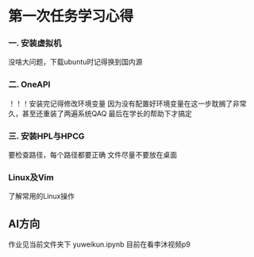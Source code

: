 # 第一次任务学习心得

### 一. 安装虚拟机

没啥大问题，下载ubuntu时记得换到国内源

### 二. OneAPI

！！！安装完记得修改环境变量
因为没有配置好环境变量在这一步耽搁了非常久，甚至还重装了两遍系统QAQ
最后在学长的帮助下才搞定

### 三. 安装HPL与HPCG

要检查路径，每个路径都要正确
文件尽量不要放在桌面

### Linux及Vim

了解常用的Linux操作


## AI方向

作业见当前文件夹下 yuweikun.ipynb
目前在看李沐视频p9
